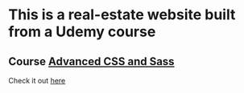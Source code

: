 # This is a real-estate website built from a Udemy course 
## Course [Advanced CSS and Sass](https://www.udemy.com/course/advanced-css-and-sass/) 
Check it out [here](https://jsgehlen.github.io/advanced-css-course_Nexter/)
